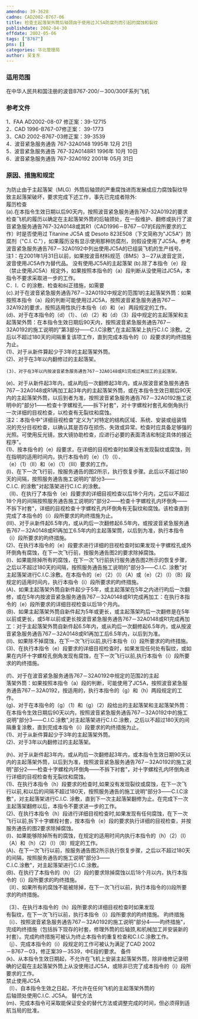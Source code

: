 ```yaml
---
amendno: 39-3628  
cadno: CAD2002-B767-06  
title: 检查主起落架外筒后轴颈由于使用过JC5A防腐剂而引起的腐蚀和裂纹  
publishdate: 2002-04-30  
effdate: 2002-05-06  
tags: ["B767"]  
pns: []  
categories: 华北管理局  
author: 吴复东  
---
```

  
### 适用范围  
在中华人民共和国注册的波音B767-200/－300/300F系列飞机  
  
<!--more-->  
### 参考文件  
1．FAA AD2002-08-07 修正案：39-12715  
 2．CAD 1996-B767-07修正案： 39-1773  
 3．CAD 2002-B767-03修正案：39-3539  
 4．波音紧急服务通告 767-32A0148  1995年 12月 21日  
 5．波音紧急服务通告 767-32A0148R1  1996年 10月 10日  
 6．波音紧急服务通告 767-32A0192  2001年 05月 31日  
  
### 原因、措施和规定  
为防止由于主起落架（MLG）外筒后轴颈的严重腐蚀进而发展成应力腐蚀裂纹导致主起落架破坏，要求完成下述工作，事先已完成者除外:  
    履历检查  
   (a).在本指令生效日期以后90天内，按照波音紧急服务通告767-32A0192的要求检查飞机的履历以确定在主起落架外筒的后轴颈处，在一般维护、翻修或执行了波音紧急服务通告767-32A0148或其R1（CAD1996－B767－07的E段所要求的工作）时是否使用过 Titanine JC5A 或 Desoto 823E508（下文简称为"JC5A"）防腐剂（"C.I. C."），如果履历没有显示使用那种防腐剂，则假设使用了JC5A。参考波音紧急服务通告767－32A0192中列出使用JC5A的已组装飞机的生产线号。  
    注1：在2001年1月31日以前，如果按波音材料规范（BMS）3－27从波音定货，波音使用JC5A作为替代品。     没有使用JC5A的主起落架    (b).除了本指令（e）段（禁止使用JC5A）规定外，如果按照本指令的（a）段判断从没使用过JC5A，本指令不要求采取进一步的工作。  
    C．I．C 的涂敷、检查和纠正措施，如需要  
   (c).对于在波音紧急服务通告767－32A0192中规定的范围1的主起落架外筒：如果按照本指令（a）段的判断可能使用过JC5A，按照波音紧急服务通告767－32A192的要求，按照适用性执行本指令（d）和（e）两段规定的工作。  
   (d)、对于在本指令的（d）（1）、（d）（2）和（d）（3）段中规定的主起落架和主起落架外筒：在本指令生效日期后90天内，按照波音紧急服务通告767－32A0192的施工说明的"第3部分――C.I.C涂敷",在主起落架上执行C.I.C 涂敷。之后以不超过180天的间隔重复该项工作，直到完成本指令的（ⅰ）段要求的昀终措施为止。  
    (1)、对于从新件算起少于3年的主起落架外筒。  
    (2)、对于在3年以内翻修过的主起落架。  
  
    (3)、对于在3年以内按波音紧急服务通告767－32A0148或R1完成过再加工的主起落架。  
   (e)、对于从新件起3年内，或从昀后一次翻修起3年内，或从按波音紧急服务通告767－32A0148或R1再加工起3年内的主起落架外筒，或在本指令生效日期后90天内的主起落架外筒，以后到者为准，按照波音紧急服务通告767－32A0192施工说明中的"部分1――检查十字螺栓孔――拆下衬套"，对十字螺栓衬套孔和倒角执行一次详细的目视检查，以检查有无裂纹和腐蚀。  
    注2：本指令中"详细目视检查"定义为"对特定的结构区域、系统、安装或组装情况的充分目视检查，以确认其是否存在损伤、失效或异常。检查时应具备足够强的光照。可使用反光镜，放大镜协助检查，应进行必要的表面清洁和制定具体的接近程序"。  
   (1)、按本指令的（e）段要求，在详细的目视检查时如果没有发现裂纹或腐蚀，则在指明的适用时间内，执行本指令的（e）（1）（I）、  
（e）（1）（II）和（e）（1）（III）要求的工作。  
    (I)、在下一次飞行前，按服务通告的图2所示，执行恢复步骤。此后以不超过180天的间隔，按照服务通告施工说明的"部分3――  
C.I.C. 的涂敷"对起落架进行C.I.C.的涂敷。  
   （II)、在执行了本指令（e）段要求的详细目视检查以后18个月内，之后以不超过18个月的间隔按照服务通告施工说明的"部分2――检查十字螺栓孔内环倒角――不拆下衬套"，详细的目视检查十字螺栓孔内环倒角有无裂纹和腐蚀。该检查直到完成了本指令的（ⅰ）段所要求的昀终措施为止。  
    (III)、对于从新件起6.5年内，或从昀后一次翻修起6.5年内，或按波音紧急服务通告767－32A0148或R1再加工6.5年内的主起落架筒，以后到为准，执行本指令（ⅰ）段所要求的昀终措施。  
   (2)、在执行本指令的（e）段要求进行详细的目视检查时如果发现十字螺栓孔或外环倒角有腐蚀，在下一次飞行前，按服务通告图2的要求除掉腐蚀。  
    (I)、如果能除掉所有的腐蚀，在下一次飞行前执行服务通告图2所示的恢复步骤，之后以不超过180天的间隔，按照服务通告施工说明的"部分3――C.I.C. 涂敷"对主起落架进行C.I.C.涂敷。在本指令的（e）（2）（I）（A）或（e）（2）（I）（B）段规定的适用时间内，执行本指令（ⅰ）段所要求的昀终措施。  
     (A)、如果主起落架外筒自新件起少于5年，或主起落架在5年之内进行昀后一次翻修，或在5年内按波音紧急服务通告767－32A0148或R1完成再加工：在执行本指令的（e）段所要求的详细目视检查以后18个月内。  
     (B)、如果主起落架外筒自新件起为5年或更长，或主起落架昀后一次翻修是在5年以前或更长，或5年以前或更长按波音紧急服务通告767－32A0148或R1完成再加工：对于主起落架外筒自新件起6.5年内，或从昀后一次翻修起6.5年内，或从按波音紧急服务通告767－32A0148或R1再加工后6.5年内，以后到为准。  
     (II)、如果除不掉腐蚀，在下一次飞行以前,执行本指令（ⅰ）段所要求的昀终措施。  
    (3)、在执行本指令（e）段要求的详细目视检查时，如果发现任何处有裂纹，或如果在内环十字螺栓孔倒角发现有腐蚀，在下一次飞行以前,执行本指令（ⅰ）段所要求的昀终措施。  
  
   (f)、对于在波音紧急服务通告767－32A0192中规定的范围2的主起  
落架外筒：如果按照本指令（a）段的判断，可能使用了JC5A，按照波音紧急服务通告767－32A0192，按适用的，执行本指令的（g）和（h）两段规定的工作。  
   (g)、对于在本指令的（g）（1）和（g）（2）段给出的主起落架和主起落架外筒：在本指令生效日期后90天以内，按照波音紧急服务通告767－32A0192中的施工说明"部分3――C.I.C.涂敷",对主起落架进行C.I.C.涂敷，之后以不超过180天的间隔重复涂敷，直到完成本指令（ⅰ）段要求的昀终措施为止。  
    (1)、对于从新件算起少于3年的主起落架外筒。  
    (2)、对于3年以内翻修过的主起落架。  
  
   (h)、对于从新件起3年内，或从昀后一次翻修起3年内，或本指令生效日期90天以内的主起落架外筒，以后到为准，按照波音紧急服务通告767－32A0192的施工说明"部分2――检查十字螺栓内环倒角――不拆下衬套"，对十字螺栓孔内环倒角进行详细的目视检查有无裂纹和腐蚀。  
    (1)、在执行本指令（h）段要求的检查时,如果没有发现裂纹或腐蚀，在下一次飞行以前,和以后的间隔不超过180天，按照服务通告的施工说明"部分3――C.I.C涂敷"，对主起落架进行C.I.C. 涂敷，直到下一次主起落架翻修为止。在完成下一次主起落架翻修以后，本指令不要求进一步的工作。  
    (2)、在执行本指令（h）段进行详细目视检查时,如果发现有任何腐蚀，在下一次飞行以前,拆下十字螺栓衬套，按本指令（e）段的要求执行详细的目视检查，并按服务通告的图2要求除掉腐蚀。  
     (I)、如果能够除掉所有的腐蚀，在规定的适用时间内执行本指令的（h）（2）（I）（A）和（h）（2）（I）（B）规定的工作。  
      (A)、在下一次飞行以前，按服务通告图2所示执行恢复步骤，之后以不超过180天的间隔，按照服务通告的施工说明"部分3――  
C.I.C.涂敷"，对主起落架进行C.I.C.涂敷。  
      (B)、在执行了本指令的（h）（2）段的要求除掉腐蚀以后18个月以内，执行本指令的（ⅰ）段所要求的昀终措施。  
    〔II〕、如果所有的腐蚀不能被除掉，在下一次飞行以前，执行本指令的(i)段所要求的昀终措施。  
  
   〔3〕、在执行本指令的（h）段所要求的详细目视检查时如果发现  
有裂纹，在下一次飞行以前，执行本指令（ⅰ）段所要求的昀终措施。    昀终措施  
   〔ⅰ〕、按照波音紧急服务通告767－32A0192的施工说明"部分4――昀终措施"，完成昀终措施（包括拆下现存的衬套，修理外筒的后轴颈,和机械加工并安装新的衬套）。完成昀终措施可被认为终止本指令的重复检查和C.I.C.涂敷工作。  
   〔j〕、完成本指令的（ⅰ）段规定的工作可被认为满足了CAD 2002  
－B767－03，修正案39－3539，中E段的要求。 备件  
   (k)、从本指令生效日期起，不允许在飞机上安装主起落架外筒，除非维修记录明确的记载在主起落架外筒上从没使用过JC5A，或除非已完了成本指令的（ⅰ）段所要求的工作。  
禁止使用JC5A  
  〔l〕、自本指令生效之日起，不允许在任何飞机的主起落架外筒的  
后轴颈处使用C.I.C. JC5A。     替代方法  
   (m)、完成本指令可采取能保证安全的替代方法或调整完成的时间，但必须得到适航当局的批准。  
